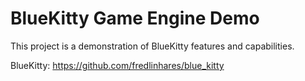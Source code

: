 # BlueKitty Game Engine Demo

This project is a demonstration of BlueKitty features and capabilities.

BlueKitty: https://github.com/fredlinhares/blue_kitty
